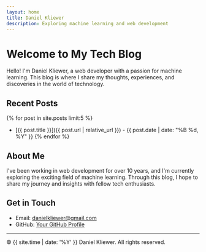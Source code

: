 ```yaml
---
layout: home
title: Daniel Kliewer
description: Exploring machine learning and web development
---
```


# Welcome to My Tech Blog

Hello! I'm Daniel Kliewer, a web developer with a passion for machine learning. 
This blog is where I share my thoughts, experiences, and discoveries in the world of technology.

## Recent Posts

{% for post in site.posts limit:5 %}
- [{{ post.title }}]({{ post.url | relative_url }}) - {{ post.date | date: "%B %d, %Y" }}
{% endfor %}

## About Me

I've been working in web development for over 10 years, and I'm currently exploring the exciting field of machine learning. 
Through this blog, I hope to share my journey and insights with fellow tech enthusiasts.

## Get in Touch

- Email: [danielkliewer@gmail.com](mailto:danielkliewer@gmail.com)
- GitHub: [Your GitHub Profile](https://github.com/kliewerdaniel)

---

<footer>
  <p>&copy; {{ site.time | date: '%Y' }} Daniel Kliewer. All rights reserved.</p>
</footer>

<script src="https://identity.netlify.com/v1/netlify-identity-widget.js"></script>
<script>
  if (window.netlifyIdentity) {
    window.netlifyIdentity.on("init", user => {
      if (!user) {
        window.netlifyIdentity.on("login", () => {
          document.location.href = "/admin/";
        });
      }
    });
  }
</script>